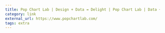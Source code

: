 ```yaml
---
title: Pop Chart Lab | Design + Data = Delight | Pop Chart Lab | Data + Design
category: link
external_url: https://www.popchartlab.com/
tags: extra
---
```

